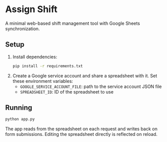 # Assign Shift

A minimal web-based shift management tool with Google Sheets synchronization.

## Setup

1. Install dependencies:
   ```bash
   pip install -r requirements.txt
   ```
2. Create a Google service account and share a spreadsheet with it. Set these environment variables:
   - `GOOGLE_SERVICE_ACCOUNT_FILE`: path to the service account JSON file
   - `SPREADSHEET_ID`: ID of the spreadsheet to use

## Running

```bash
python app.py
```

The app reads from the spreadsheet on each request and writes back on form submissions. Editing the spreadsheet directly is reflected on reload.
